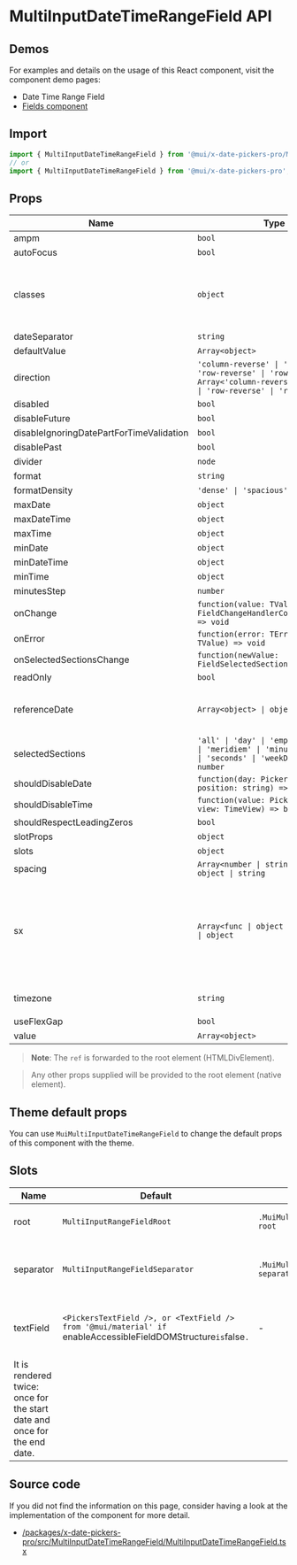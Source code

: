# MultiInputDateTimeRangeField API

## Demos

For examples and details on the usage of this React component, visit the component demo pages:

- Date Time Range Field
- [Fields component](/x/react-date-pickers/fields/)

## Import

```jsx
import { MultiInputDateTimeRangeField } from '@mui/x-date-pickers-pro/MultiInputDateTimeRangeField';
// or
import { MultiInputDateTimeRangeField } from '@mui/x-date-pickers-pro';
```

## Props

| Name | Type | Default | Required | Description |
|------|------|---------|----------|-------------|
| ampm | `bool` | `adapter.is12HourCycleInCurrentLocale()` | No |  |
| autoFocus | `bool` | `false` | No |  |
| classes | `object` | - | No | Override or extend the styles applied to the component. |
| dateSeparator | `string` | `"–"` | No |  |
| defaultValue | `Array<object>` | - | No |  |
| direction | `'column-reverse' \| 'column' \| 'row-reverse' \| 'row' \| Array<'column-reverse' \| 'column' \| 'row-reverse' \| 'row'> \| object` | `'column'` | No |  |
| disabled | `bool` | `false` | No |  |
| disableFuture | `bool` | `false` | No |  |
| disableIgnoringDatePartForTimeValidation | `bool` | `false` | No |  |
| disablePast | `bool` | `false` | No |  |
| divider | `node` | - | No |  |
| format | `string` | - | No |  |
| formatDensity | `'dense' \| 'spacious'` | `"dense"` | No |  |
| maxDate | `object` | `2099-12-31` | No |  |
| maxDateTime | `object` | - | No |  |
| maxTime | `object` | - | No |  |
| minDate | `object` | `1900-01-01` | No |  |
| minDateTime | `object` | - | No |  |
| minTime | `object` | - | No |  |
| minutesStep | `number` | `1` | No |  |
| onChange | `function(value: TValue, context: FieldChangeHandlerContext<TError>) => void` | - | No |  |
| onError | `function(error: TError, value: TValue) => void` | - | No |  |
| onSelectedSectionsChange | `function(newValue: FieldSelectedSections) => void` | - | No |  |
| readOnly | `bool` | `false` | No |  |
| referenceDate | `Array<object> \| object` | `The closest valid date using the validation props, except callbacks such as `shouldDisableDate`. Value is rounded to the most granular section used.` | No |  |
| selectedSections | `'all' \| 'day' \| 'empty' \| 'hours' \| 'meridiem' \| 'minutes' \| 'month' \| 'seconds' \| 'weekDay' \| 'year' \| number` | - | No |  |
| shouldDisableDate | `function(day: PickerValidDate, position: string) => boolean` | - | No |  |
| shouldDisableTime | `function(value: PickerValidDate, view: TimeView) => boolean` | - | No |  |
| shouldRespectLeadingZeros | `bool` | `false` | No |  |
| slotProps | `object` | `{}` | No |  |
| slots | `object` | `{}` | No |  |
| spacing | `Array<number \| string> \| number \| object \| string` | `0` | No |  |
| sx | `Array<func \| object \| bool> \| func \| object` | - | No | The system prop that allows defining system overrides as well as additional CSS styles. |
| timezone | `string` | `The timezone of the `value` or `defaultValue` prop is defined, 'default' otherwise.` | No |  |
| useFlexGap | `bool` | `false` | No |  |
| value | `Array<object>` | - | No |  |

> **Note**: The `ref` is forwarded to the root element (HTMLDivElement).

> Any other props supplied will be provided to the root element (native element).

## Theme default props

You can use `MuiMultiInputDateTimeRangeField` to change the default props of this component with the theme.

## Slots

| Name | Default | Class | Description |
|------|---------|-------|-------------|
| root | `MultiInputRangeFieldRoot` | `.MuiMultiInputDateTimeRangeField-root` | Element rendered at the root. |
| separator | `MultiInputRangeFieldSeparator` | `.MuiMultiInputDateTimeRangeField-separator` | Element rendered between the two inputs. |
| textField | `<PickersTextField />, or <TextField /> from '@mui/material' if `enableAccessibleFieldDOMStructure` is `false`.` | - | Form control with an input to render a date.
It is rendered twice: once for the start date and once for the end date. |

## Source code

If you did not find the information on this page, consider having a look at the implementation of the component for more detail.

- [/packages/x-date-pickers-pro/src/MultiInputDateTimeRangeField/MultiInputDateTimeRangeField.tsx](https://github.com/mui/material-ui/tree/HEAD/packages/x-date-pickers-pro/src/MultiInputDateTimeRangeField/MultiInputDateTimeRangeField.tsx)